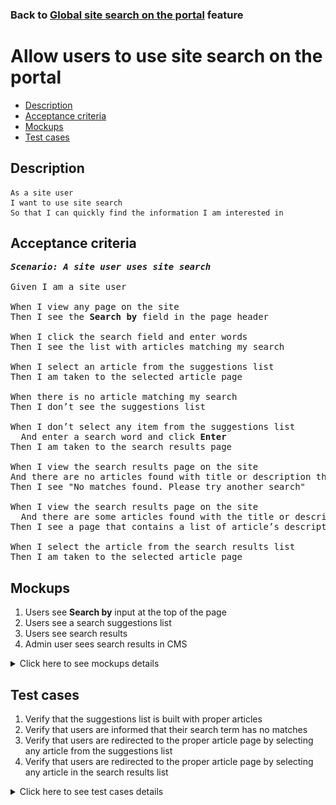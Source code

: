 ### Back to [Global site search on the portal](../../) feature

# Allow users to use site search on the portal

- [Description](#description)
- [Acceptance criteria](#acceptance-criteria)
- [Mockups](#mockups)
- [Test cases](#test-cases)

## Description

    As a site user
    I want to use site search
    So that I can quickly find the information I am interested in

## Acceptance criteria

<pre>
<b><i>Scenario: A site user uses site search</i></b>

Given I am a site user

When I view any page on the site
Then I see the <b>Search by</b> field in the page header

When I click the search field and enter words
Then I see the list with articles matching my search

When I select an article from the suggestions list
Then I am taken to the selected article page

When there is no article matching my search
Then I don’t see the suggestions list

When I don’t select any item from the suggestions list
  And enter a search word and click <b>Enter</b>
Then I am taken to the search results page

When I view the search results page on the site
And there are no articles found with title or description that matches my search
Then I see "No matches found. Please try another search"

When I view the search results page on the site
  And there are some articles found with the title or description that matches my search
Then I see a page that contains a list of article’s description and a link to the article page with the highlighted search term

When I select the article from the search results list
Then I am taken to the selected article page
</pre>

## Mockups

1. Users see <b>Search by</b> input at the top of the page
2. Users see a search suggestions list
3. Users see search results
4. Admin user sees search results in CMS

<details>
  <summary>Click here to see mockups details</summary>

**1. Users see Search by input at the top of the page:**

![Users see Search by input at the top of the page](/products/sport_news_portal/web_application_features/global_site_search/images/site_search.png)

**2. Users see a search suggestions list:**

![Users see a search suggestions list](/products/sport_news_portal/web_application_features/global_site_search/images/site_search_suggestions.png)

**3. Users see search results:**

![Users see search results](/products/sport_news_portal/web_application_features/global_site_search/images/search_result_in_main_page.png)

**4. Admin user sees search results in CMS:**

![Admin user sees search results in CMS](/products/sport_news_portal/web_application_features/global_site_search/images/search_result_in_cms_page.png)

</details>

## Test cases

1. Verify that the suggestions list is built with proper articles
2. Verify that users are informed that their search term has no matches
3. Verify that users are redirected to the proper article page by selecting any article from the suggestions list
4. Verify that users are redirected to the proper article page by selecting any article in the search results list

<details>
  <summary>Click here to see test cases details</summary>

### **#1. Verify that the suggestions list is built with proper articles**

|Preconditions|Steps|Expected result
------|-------|----------
|- Go to the Sports Hub home page</br>- There are only 3 articles in different categories that contain the word **ball**|1) In the page heading, select the search box, and then enter the word **ball**</br>2) Click **Enter**|1) Suggestions list is formed only with 3 articles that contain the word **ball**</br>2) Search results page contains only 3 articles that contain the word **ball**|

### **#2. Verify that users are informed that their search term has no matches**

|Preconditions|Steps|Expected result
------|-------|----------
|- Go to the Sports Hub home page</br>- There are no articles in different categories that contain the word **ball**|1) In the page heading, select the search box, and then enter the word **ball**</br>2) Click **Enter**|1) No suggestions are shown</br>2) "No matches found. Please try another search" message appears on the search results page|

### **#3. Verify that users are redirected to the proper article page by selecting any article from the suggestions list**

|Preconditions|Steps|Expected result
------|-------|----------
|Go to the Sports Hub home page|1) In the page heading, select the search box, and then enter some words</br>2) Select any article from the suggestions list|1) The search term is highlighted in search results</br>2) The user is redirected to the proper article page|

### **#4. Verify that users are redirected to the proper article page by selecting any article in the search results list**

|Preconditions|Steps|Expected result
------|-------|----------
|- Go to the Sports Hub home page</br>- The user is logged in|1) In the page heading, select the search box, and then enter some words</br>2) Click **Enter**</br>3) Select any article from the suggestions list|1) The search term is highlighted in search results</br>2) The user is redirected to the proper article page|
</details>
